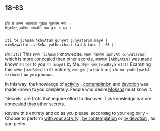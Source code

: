 ## 18-63


```shloka-sa

इति ते ज्ञानम् आख्यातम् गुह्यात् गुह्यतरम् मया ।
विमृश्यैतत् अशेषेण यथेच्छसि तथा कुरु ॥ ६३ ॥

```
```shloka-sa-hk

iti te jJAnam AkhyAtam guhyAt guhyataram mayA |
vimRzyaitat azeSeNa yathecchasi tathA kuru || 63 ||

```
`इति` `[iti]` This `ज्ञानम्` `[jJAnam]` knowledge, `गुह्यात् गुह्यतरम्` `[guhyAt guhyataram]` which is more concealed than other secrets, `आख्यातम्` `[AkhyAtam]` was made known `ते` `[te]` to you `मया` `[mayA]` by Me. `विमृश्य एतत्` `[vimRzya etat]` Examining this `अशेषेण` `[azeSeNa]` in its entirety, `तथा कुरु` `[tathA kuru]` do `यथा इच्छसि` `[yathA icchasi]` as you please.

In this way, the knowledge of 
[activity](Back-to-Basics.md#karmayOga_a_defn)
, 
[contemplation](3-3.md#jnAnayOga_a_defn)
 and 
[devotion](Chapter_7.md#bhakti_a_defn)
 was made known to you completely. People who desire 
[Moksha](Back-to-Basics.md#Moksha)
 must know it.

'Secrets' are facts that require effort to discover. This knowledge is more concealed than other secrets. 

Review this entirety and do as you please, according to your eligibility - Choose to perform 
[with your activity](Back-to-Basics.md#karmayOga_a_defn)
, 
[by contemplation](3-3.md#jnAnayOga_a_defn)
 or 
[by devotion](Chapter_7.md#bhakti_a_defn)
, as you prefer.


